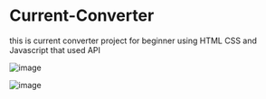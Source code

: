 # Current-Converter
this is current converter project for beginner using HTML CSS and Javascript that used API

![image](https://user-images.githubusercontent.com/119570065/220843307-262ff53a-ad80-40c1-872f-4ee163f77720.png)

![image](https://user-images.githubusercontent.com/119570065/220843352-b14b87b4-550b-4468-8b11-8b2e23c4500e.png)
